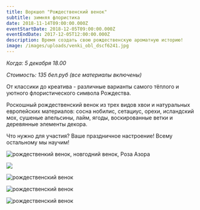 ```yaml
---
title: Воркшоп "Рождественский венок"
subtitle: зимняя флористика
date: 2018-11-14T09:00:00.000Z
eventStartDate: 2018-12-05T09:00:00.000Z
eventEndDate: 2017-12-05T12:00:00.000Z
description: Время создать свою рождественскую ароматную историю!
image: /images/uploads/venki_obl_dscf6241.jpg
---
```

_Когда: 5 декабря 18.00_

_Стоимость: 135 бел.руб (все материалы включены)_

От классики до креатива - различные варианты самого тёплого и уютного флористического символа Рождества.  

Роскошный рождественский венок из трех видов хвои и натуральных европейских материалов: сосна нобилис, сетациус, орехи, исландский мох, сушеные апельсины, лайм, ягоды, воскированные ветки и деревянные элементы декора. 

Что нужно для участия? Ваше праздничное настроение! Всему остальному мы научим!

![рождественкий венок, новгодний венок, Роза Азора](/images/uploads/venki_dscf6252.jpg)

![](/images/uploads/venki_dscf6186.jpg)

![рождественский венок](/images/uploads/DSCF6304.jpg)

![рождественский венок](/images/uploads/DSCF6292.jpg)

![рождественский венок](/images/uploads/DSCF6324.jpg)
